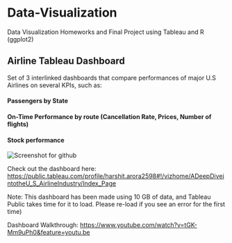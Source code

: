 # Data-Visualization
Data Visualization Homeworks and Final Project using Tableau and R (ggplot2)

## Airline Tableau Dashboard

Set of 3 interlinked dashboards that compare performances of major U.S Airlines on several KPIs, such as:

#### Passengers by State
#### On-Time Performance by route (Cancellation Rate, Prices, Number of flights)
#### Stock performance

![Screenshot for github](https://user-images.githubusercontent.com/57209190/77235406-b89acb80-6b8b-11ea-9b11-2b755a45a50c.png)

Check out the dashboard here: https://public.tableau.com/profile/harshit.arora2598#!/vizhome/ADeepDiveintotheU_S_AirlineIndustry/Index_Page

Note: This dashboard has been made using 10 GB of data, and Tableau Public takes time for it to load. Please re-load if you see an error for the first time)

Dashboard Walkthrough: https://www.youtube.com/watch?v=tGK-Mm9uPh0&feature=youtu.be


